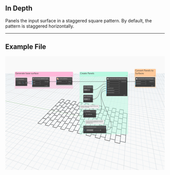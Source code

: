 ## In Depth
Panels the input surface in a staggered square pattern. By default, the pattern is staggered horizontally.
___
## Example File

![X](./Autodesk.DesignScript.Geometry.PanelSurface.ByStaggeredQuads_img.jpg)
